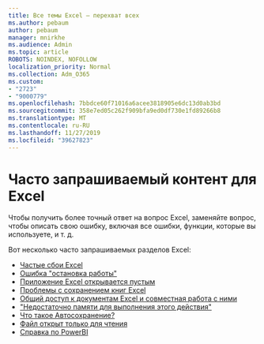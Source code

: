 ```yaml
---
title: Все темы Excel — перехват всех
ms.author: pebaum
author: pebaum
manager: mnirkhe
ms.audience: Admin
ms.topic: article
ROBOTS: NOINDEX, NOFOLLOW
localization_priority: Normal
ms.collection: Adm_O365
ms.custom:
- "2723"
- "9000779"
ms.openlocfilehash: 7bbdce60f71016a6acee3818905e6dc13d0ab3bd
ms.sourcegitcommit: 358e7ed05c262f909bfa9ed0df730e1fd89266b8
ms.translationtype: MT
ms.contentlocale: ru-RU
ms.lasthandoff: 11/27/2019
ms.locfileid: "39627823"
---
```

# <a name="commonly-requested-content-for-excel"></a>Часто запрашиваемый контент для Excel

Чтобы получить более точный ответ на вопрос Excel, заменяйте вопрос, чтобы описать свою ошибку, включая все ошибки, функции, которые вы используете, и т. д. 

Вот несколько часто запрашиваемых разделов Excel:

- [Частые сбои Excel](https://support.office.com/article/Excel-not-responding-hangs-freezes-or-stops-working-37E7D3C9-9E84-40BF-A805-4CA6853A1FF4)
- [Ошибка "остановка работы"](https://support.office.com/client/52bd7985-4e99-4a35-84c8-2d9b8301a2fa)
- [Приложение Excel открывается пустым](https://docs.microsoft.com/office/troubleshoot/excel/excel-opens-blank)
- [Проблемы с сохранением книг Excel](https://docs.microsoft.com/office/troubleshoot/excel/issue-when-save-excel-workbooks)
- [Общий доступ к документам Excel и совместная работа с ними](https://support.office.com/article/7152aa8b-b791-414c-a3bb-3024e46fb104)
- ["Недостаточно памяти для выполнения этого действия"](https://docs.microsoft.com/office/troubleshoot/excel/available-resources-errors)
- [Что такое Автосохранение?](https://support.office.com/article/6d6bd723-ebfd-4e40-b5f6-ae6e8088f7a5)
- [Файл открыт только для чтения](https://support.office.com/article/why-did-my-file-open-read-only-3ab4b792-da50-4b38-8628-14c64e1f1d15)
- [Справка по PowerBI](https://powerbi.microsoft.com/support/)